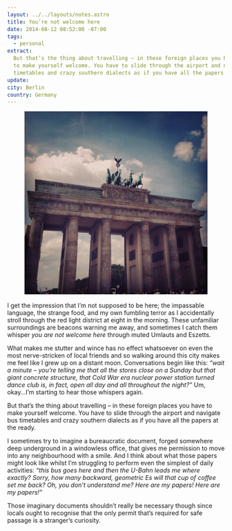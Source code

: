 ```yaml
---
layout: ../../layouts/notes.astro
title: You’re not welcome here
date: 2014-08-12 08:52:00 -07:00
tags:
  - personal
extract:
  But that’s the thing about travelling – in these foreign places you have
  to make yourself welcome. You have to slide through the airport and navigate bus
  timetables and crazy southern dialects as if you have all the papers at the ready.
update:
city: Berlin
country: Germany
---
```


<figure>
    <img src="/images/53e3d5f37480b494458b55f7.jpg" alt="A picture of the Brandenburg Gate">
</figure>

I get the impression that I’m not supposed to be here; the impassable language, the strange food, and my own fumbling terror as I accidentally stroll through the red light district at eight in the morning. These unfamiliar surroundings are beacons warning me away, and sometimes I catch them whisper _you are not welcome here_ through muted Umlauts and Eszetts.

What makes me stutter and wince has no effect whatsoever on even the most nerve-stricken of local friends and so walking around this city makes me feel like I grew up on a distant moon. Conversations begin like this: _“wait a minute – you’re telling me that all the stores close on a Sunday but that giant concrete structure, that Cold War era nuclear power station turned dance club is, in fact, open all day and all throughout the night?”_ Um, okay…I’m starting to hear those whispers again.

But that’s the thing about travelling – in these foreign places you have to make yourself welcome. You have to slide through the airport and navigate bus timetables and crazy southern dialects as if you have all the papers at the ready.

I sometimes try to imagine a bureaucratic document, forged somewhere deep underground in a windowless office, that gives me permission to move into any neighbourhood with a smile. And I think about what those papers might look like whilst I’m struggling to perform even the simplest of daily activities: _“this bus goes here and then the U-Bahn leads me where exactly? Sorry, how many backward, geometric Es will that cup of coffee set me back? Oh, you don’t understand me? Here are my papers! Here are my papers!”_

Those imaginary documents shouldn’t really be necessary though since locals ought to recognise that the only permit that’s required for safe passage is a stranger’s curiosity.
